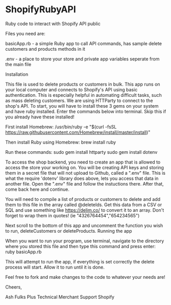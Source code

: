 # ShopifyRubyAPI
Ruby code to interact with Shopify API public

Files you need are:

  basicApp.rb - a simple Ruby app to call API commands, has sample delete customers and products methods in it

  .env - a place to store your store and private app variables seperate from the main file

Installation

This file is used to delete products or customers in bulk.
This app runs on your local computer and connects to Shopify's API using basic authentication.
This is especially helpful in automating difficult tasks, such as mass deleting customers.
We are using HTTParty to connect to the shop's API.
To start, you will have to install these 3 gems on your system and have ruby installed. Enter the commands below into terminal. Skip this if you already have these installed!

First install Homebrew:
  /usr/bin/ruby -e "$(curl -fsSL https://raw.githubusercontent.com/Homebrew/install/master/install)"

Then install Ruby using Homebrew:
  brew install ruby

Run these commands:
  sudo gem install httparty
  sudo gem install dotenv

To access the shop backend, you need to create an app that is allowed to access the store your working on.
You will be creating API keys and storing them in a secret file that will not upload to Github, called a ".env" file.
This is what the require 'dotenv' library does above, lets you access that data in another file.
Open the ".env" file and follow the instuctions there. After that, come back here and continue.

You will need to compile a list of products or customers to delete and add them to this file in the array called @deleteIds.
Get this data from a CSV or SQL and use something like https://delim.co/ to convert it to an array. 
Don't forget to wrap them in quotes! (ie "4326764454","654234565")

Next scroll to the bottom of this app and uncomment the function you wish to run, deleteCustomers or deleteProducts. 
Running the app

When you want to run your program, use terminal, navigate to the directory where you 
stored this file and then type this command and press enter:
  ruby basicApp.rb

This will attempt to run the app, if everything is set correctly the delete process will start. Allow it to run until 
it is done.

Feel free to fork and make changes to the code to whatever your needs are!

Cheers,

Ash Fulks
Plus Technical Merchant Support
Shopify
